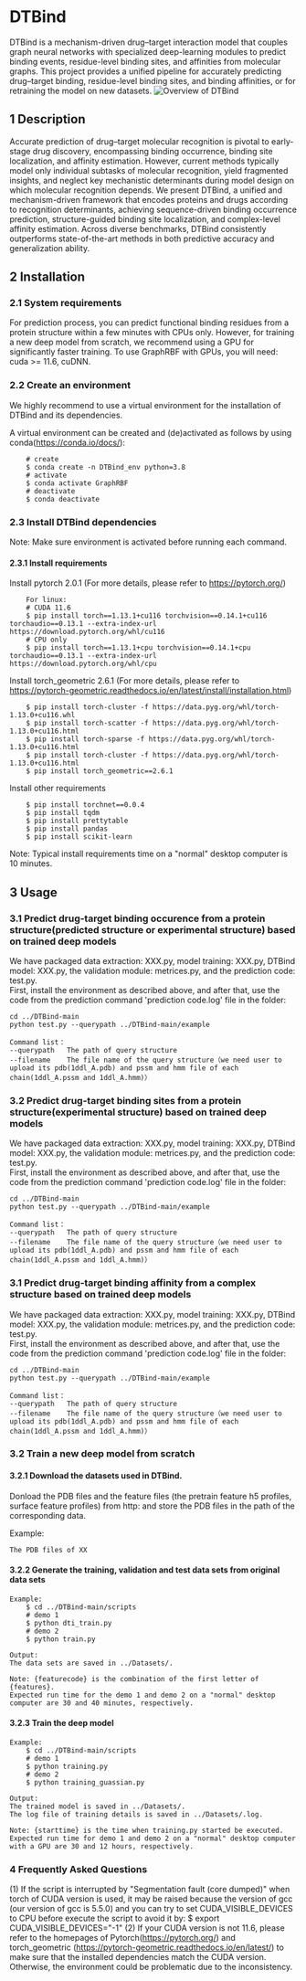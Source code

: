 # DTBind
DTBind is a mechanism-driven drug–target interaction model that couples graph neural networks with specialized deep-learning modules to predict binding events, residue-level binding sites, and affinities from molecular graphs.
This project provides a unified pipeline for accurately predicting drug–target binding, residue-level binding sites, and binding affinities, or for retraining the model on new datasets.
![](https://github.com/liqy09/DTBind/tree/main/IMG/DTBind_framework.png "Overview of DTBind")  

## 1 Description 

  Accurate prediction of drug–target molecular recognition is pivotal to early-stage drug discovery, encompassing binding occurrence, binding site localization, and affinity estimation. However, current methods typically model only individual subtasks of molecular recognition, yield fragmented insights, and neglect key mechanistic determinants during model design on which molecular recognition depends. We present DTBind, a unified and mechanism-driven framework that encodes proteins and drugs according to recognition determinants, achieving sequence-driven binding occurrence prediction, structure-guided binding site localization, and complex-level affinity estimation. Across diverse benchmarks, DTBind consistently outperforms state-of-the-art methods in both predictive accuracy and generalization ability. 
  
## 2 Installation  

### 2.1 System requirements
For prediction process, you can predict functional binding residues from a protein structure within a few minutes with CPUs only. However, for training a new deep model from scratch, we recommend using a GPU for significantly faster training.
To use GraphRBF with GPUs, you will need: cuda >= 11.6, cuDNN.
### 2.2 Create an environment

We highly recommend to use a virtual environment for the installation of DTBind and its dependencies.

A virtual environment can be created and (de)activated as follows by using conda(https://conda.io/docs/):

        # create
        $ conda create -n DTBind_env python=3.8
        # activate
        $ conda activate GraphRBF
        # deactivate
        $ conda deactivate
        
### 2.3 Install DTBind dependencies
Note: Make sure environment is activated before running each command.

#### 2.3.1 Install requirements
Install pytorch 2.0.1 (For more details, please refer to https://pytorch.org/)

        For linux:
        # CUDA 11.6
        $ pip install torch==1.13.1+cu116 torchvision==0.14.1+cu116 torchaudio==0.13.1 --extra-index-url https://download.pytorch.org/whl/cu116
        # CPU only
        $ pip install torch==1.13.1+cpu torchvision==0.14.1+cpu torchaudio==0.13.1 --extra-index-url https://download.pytorch.org/whl/cpu
Install torch_geometric 2.6.1 (For more details, please refer to https://pytorch-geometric.readthedocs.io/en/latest/install/installation.html)

        $ pip install torch-cluster -f https://data.pyg.org/whl/torch-1.13.0+cu116.whl
        $ pip install torch-scatter -f https://data.pyg.org/whl/torch-1.13.0+cu116.html
        $ pip install torch-sparse -f https://data.pyg.org/whl/torch-1.13.0+cu116.html
        $ pip install torch-cluster -f https://data.pyg.org/whl/torch-1.13.0+cu116.html
        $ pip install torch_geometric==2.6.1
Install other requirements

        $ pip install torchnet==0.0.4
        $ pip install tqdm
        $ pip install prettytable
        $ pip install pandas
        $ pip install scikit-learn

Note: Typical install requirements time on a "normal" desktop computer is 10 minutes.
        
## 3 Usage   

### 3.1 Predict drug-target binding occurence from a protein structure(predicted structure or experimental structure) based on trained deep models
We have packaged data extraction: XXX.py, model training: XXX.py, DTBind model: XXX.py, the validation module: metrices.py, and the prediction code: test.py.  
First, install the environment as described above, and after that, use the code from the prediction command 'prediction code.log' file in the folder:  


    cd ../DTBind-main  
    python test.py --querypath ../DTBind-main/example 
  
    Command list： 
    --querypath   The path of query structure  
    --filename    The file name of the query structure（we need user to upload its pdb(1ddl_A.pdb) and pssm and hmm file of each chain(1ddl_A.pssm and 1ddl_A.hmm)）  

### 3.2 Predict drug-target binding sites from a protein structure(experimental structure) based on trained deep models
We have packaged data extraction: XXX.py, model training: XXX.py, DTBind model: XXX.py, the validation module: metrices.py, and the prediction code: test.py.  
First, install the environment as described above, and after that, use the code from the prediction command 'prediction code.log' file in the folder:  


    cd ../DTBind-main  
    python test.py --querypath ../DTBind-main/example 
  
    Command list： 
    --querypath   The path of query structure  
    --filename    The file name of the query structure（we need user to upload its pdb(1ddl_A.pdb) and pssm and hmm file of each chain(1ddl_A.pssm and 1ddl_A.hmm)）  

### 3.1 Predict drug-target binding affinity from a complex structure based on trained deep models
We have packaged data extraction: XXX.py, model training: XXX.py, DTBind model: XXX.py, the validation module: metrices.py, and the prediction code: test.py.  
First, install the environment as described above, and after that, use the code from the prediction command 'prediction code.log' file in the folder:  


    cd ../DTBind-main  
    python test.py --querypath ../DTBind-main/example 
  
    Command list： 
    --querypath   The path of query structure  
    --filename    The file name of the query structure（we need user to upload its pdb(1ddl_A.pdb) and pssm and hmm file of each chain(1ddl_A.pssm and 1ddl_A.hmm)）  
	
### 3.2  Train a new deep model from scratch

#### 3.2.1 Download the datasets used in DTBind.

Donload the PDB files and the feature files (the pretrain feature h5 profiles, surface feature profiles) from http: and store the PDB files in the path of the corresponding data.

Example:

	The PDB files of XX

#### 3.2.2 Generate the training, validation and test data sets from original data sets

    Example:
        $ cd ../DTBind-main/scripts
        # demo 1
        $ python dti_train.py
        # demo 2
        $ python train.py 

    Output:
    The data sets are saved in ../Datasets/.

    Note: {featurecode} is the combination of the first letter of {features}.
    Expected run time for the demo 1 and demo 2 on a "normal" desktop computer are 30 and 40 minutes, respectively.

   
#### 3.2.3 Train the deep model

    Example:
        $ cd ../DTBind-main/scripts
        # demo 1
        $ python training.py
        # demo 2
        $ python training_guassian.py

    Output:
    The trained model is saved in ../Datasets/.
    The log file of training details is saved in ../Datasets/.log.

    Note: {starttime} is the time when training.py started be executed.
    Expected run time for demo 1 and demo 2 on a "normal" desktop computer with a GPU are 30 and 12 hours, respectively.


### 4 Frequently Asked Questions
(1) If the script is interrupted by "Segmentation fault (core dumped)" when torch of CUDA version is used, it may be raised because the version of gcc (our version of gcc is 5.5.0) and you can try to set CUDA_VISIBLE_DEVICES to CPU before execute the script to avoid it by:
        $ export CUDA_VISIBLE_DEVICES="-1"
(2) If your CUDA version is not 11.6, please refer to the homepages of Pytorch(https://pytorch.org/) and torch_geometric (https://pytorch-geometric.readthedocs.io/en/latest/) to make sure that the installed dependencies match the CUDA version. Otherwise, the environment could be problematic due to the inconsistency.



